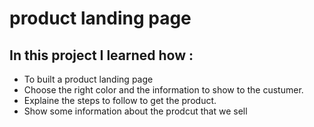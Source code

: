 # product landing page

## In this project I learned how :
<ul>
<li>To built a product landing page </li>
<li>Choose the right color and the information to show to the custumer.</li>
<li>Explaine the steps to follow to get the product.</li>
<li>Show some information about the prodcut that we sell</li>
</ul>

